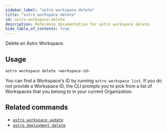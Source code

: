 ```yaml
---
sidebar_label: "astro workspace delete"
title: "astro workspace delete"
id: astro-workspace-delete
description: Reference documentation for astro workspace delete.
hide_table_of_contents: true
---
```


Delete an Astro Workspace. 

## Usage

```bash
astro workspace delete <workspace-id>
```

You can find a Workspace's ID by running `astro workspace list`. If you do not provide a Workspace ID, the CLI prompts you to pick from a list of Workspaces that you belong to in your current Organization. 

## Related commands

- [`astro workspace update`](cli/astro-workspace-update.md)
- [`astro deployment delete`](cli/astro-deployment-delete.md)
